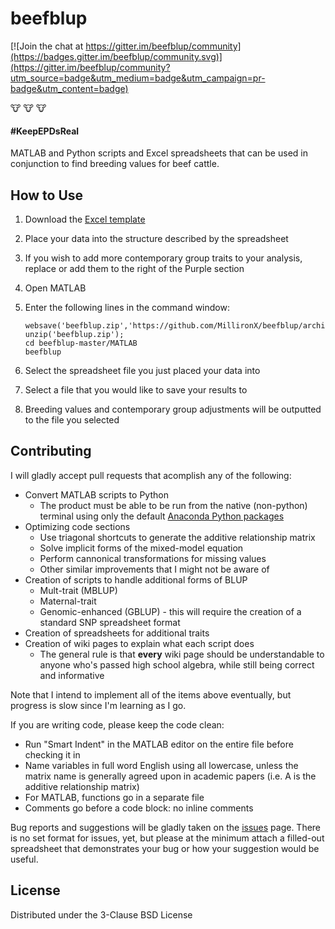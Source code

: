 # beefblup

[![Join the chat at https://gitter.im/beefblup/community](https://badges.gitter.im/beefblup/community.svg)](https://gitter.im/beefblup/community?utm_source=badge&utm_medium=badge&utm_campaign=pr-badge&utm_content=badge)

:cow: :cow: :cow:

#### \#KeepEPDsReal

MATLAB and Python scripts and Excel spreadsheets that can be used in conjunction to find breeding values for beef cattle.

## How to Use

1. Download the [Excel template](https://github.com/MillironX/beefblup/raw/master/Excel/Master%20BLUP%20Worksheet.xlsx)
2. Place your data into the structure described by the spreadsheet
3. If you wish to add more contemporary group traits to your analysis, replace or add them to the right of the Purple section
4. Open MATLAB
5. Enter the following lines in the command window:

    ```
    websave('beefblup.zip','https://github.com/MillironX/beefblup/archive/master.zip');
    unzip('beefblup.zip');
    cd beefblup-master/MATLAB
    beefblup
    ```
    
6. Select the spreadsheet file you just placed your data into
7. Select a file that you would like to save your results to
8. Breeding values and contemporary group adjustments will be outputted to the file you selected

## Contributing

I will gladly accept pull requests that acomplish any of the following:

* Convert MATLAB scripts to Python
    * The product must be able to be run from the native (non-python) terminal using only the default [Anaconda Python packages](https://anaconda.com/distribution)
* Optimizing code sections
    * Use triagonal shortcuts to generate the additive relationship matrix
    * Solve implicit forms of the mixed-model equation
    * Perform cannonical transformations for missing values
    * Other similar improvements that I might not be aware of
* Creation of scripts to handle additional forms of BLUP
    * Mult-trait (MBLUP)
    * Maternal-trait
    * Genomic-enhanced (GBLUP) - this will require the creation of a standard SNP spreadsheet format
* Creation of spreadsheets for additional traits
* Creation of wiki pages to explain what each script does
    * The general rule is that **every** wiki page should be understandable to anyone who's passed high school algebra, while still being correct and informative
    


Note that I intend to implement all of the items above eventually, but progress is slow since I'm learning as I go.

If you are writing code, please keep the code clean:

* Run "Smart Indent" in the MATLAB editor on the entire file before checking it in
* Name variables in full word English using all lowercase, unless the matrix name is generally agreed upon in academic papers (i.e. A is the additive relationship matrix)
* For MATLAB, functions go in a separate file
* Comments go before a code block: no inline comments

Bug reports and suggestions will be gladly taken on the [issues](https://github.com/MillironX/beefblup/issues) page. There is no set format for issues, yet, but please at the minimum attach a filled-out spreadsheet that demonstrates your bug or how your suggestion would be useful.

## License

Distributed under the 3-Clause BSD License
